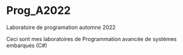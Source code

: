 # Prog_A2022
Laboratoire de programation automne 2022

Ceci sont mes laboratoires de Programmation avancée de systèmes embarqués (C#)

